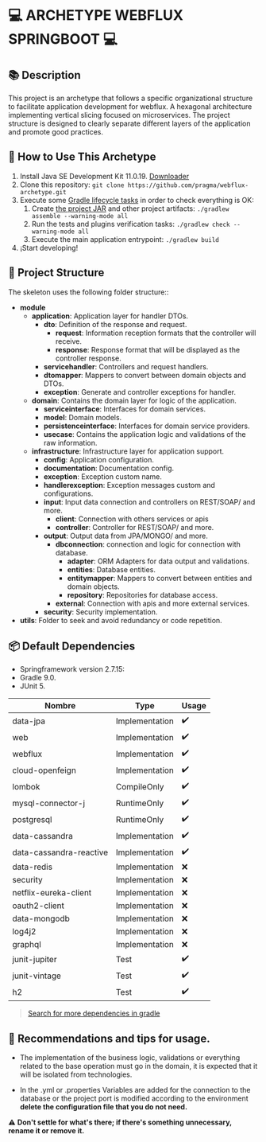 #  💻 ARCHETYPE WEBFLUX SPRINGBOOT 💻

## 📚 Description

This project is an archetype that follows a specific 
organizational structure to facilitate application development for webflux. A hexagonal
architecture implementing vertical slicing focused on microservices. 
The project structure is designed to clearly separate different 
layers of the application and promote good practices.

## 🚀 How to Use This Archetype

1. Install Java SE Development Kit 11.0.19. [Downloader](https://www.oracle.com/co/java/technologies/javase/jdk11-archive-downloads.html#license-lightbox)
2. Clone this repository: `git clone https://github.com/pragma/webflux-archetype.git`
3. Execute some [Gradle lifecycle tasks](https://docs.gradle.org/current/userguide/java_plugin.html#lifecycle_tasks) in order to check everything is OK:
    1. Create [the project JAR](https://docs.gradle.org/current/userguide/java_plugin.html#sec:jar) and other project artifacts:
       `./gradlew assemble --warning-mode all`
    2. Run the tests and plugins verification tasks:
       `./gradlew check --warning-mode all`
    3. Execute the main application entrypoint:
       `./gradlew build`
4. ¡Start developing!

   
## 📁 Project Structure

The skeleton uses the following folder structure::

- **module**
    - **application**: Application layer for handler DTOs.
        - **dto**: Definition of the response and request.
            - **request**: Information reception formats that the controller will receive.
            - **response**: Response format that will be displayed as the controller response.
        - **servicehandler**: Controllers and request handlers.
        - **dtomapper**: Mappers to convert between domain objects and DTOs.
        - **exception**: Generate and controller exceptions for handler.
    - **domain**: Contains the domain layer for logic of the application.
        - **serviceinterface**: Interfaces for domain services.
        - **model**: Domain models.
        - **persistenceinterface**: Interfaces for domain service providers.
        - **usecase**: Contains the application logic and validations of the raw information.
    - **infrastructure**: Infrastructure layer for application support.
        - **config**: Application configuration.
        - **documentation**: Documentation config.
        - **exception**: Exception custom name.
        - **handlerexception**: Exception messages custom and configurations.
        - **input**: Input data connection and controllers on REST/SOAP/ and more.
          - **client**: Connection with others services or apis
          - **controller**: Controller for REST/SOAP/ and more.
        - **output**: Output data from JPA/MONGO/ and more.
          - **dbconnection**: connection and logic for connection with database.
            - **adapter**: ORM Adapters for data output and validations.
            - **entities**: Database entities.
            - **entitymapper**: Mappers to convert between entities and domain objects.
            - **repository**: Repositories for database access.
          - **external**: Connection with apis and more external services.
        - **security**: Security implementation.
- **utils**: Folder to seek and avoid redundancy or code repetition.

## 📦 Default Dependencies

* Springframework version 2.7.15: 
* Gradle 9.0.
* JUnit 5.

| Nombre                  | Type          | Usage |
|-------------------------| ------------- | ---- |
| data-jpa                | Implementation| ✔️   |
| web                     | Implementation| ✔️   |
| webflux                 | Implementation| ✔️   |
| cloud-openfeign         | Implementation| ✔️   |
| lombok                  | CompileOnly   | ✔️   |
| mysql-connector-j       | RuntimeOnly   | ✔️   |
| postgresql              | RuntimeOnly   | ✔️   |
| data-cassandra          | Implementation| ✔️   |
| data-cassandra-reactive | Implementation| ✔️   |
| data-redis              | Implementation| ❌   |
| security                | Implementation| ❌   |
| netflix-eureka-client   | Implementation| ❌   |
| oauth2-client           | Implementation| ❌   |
| data-mongodb            | Implementation| ❌   |
| log4j2                  | Implementation| ❌   |
| graphql                 | Implementation | ❌ |
| junit-jupiter           | Test          | ✔️   |
| junit-vintage           | Test          | ✔️   |
| h2                      | Test          | ✔️   |

> [Search for more dependencies in gradle](https://docs.gradle.org/current/javadoc/allpackages-index.html)

## 📢 Recommendations and tips for usage.

* The implementation of the business logic, validations or everything related
to the base operation must go in the domain, it is expected that it will 
be isolated from technologies.

* In the .yml or .properties Variables are added for the connection to the database
or the project port is modified according to the environment **delete the
configuration file that you do not need.**

⚠️ **Don't settle for what's there; if there's something unnecessary, rename it or remove it.**


